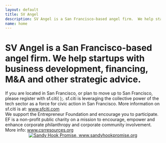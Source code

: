 ```yaml
---
layout: default
title: SV Angel
description: SV Angel is a San Francisco-based angel firm.  We help startups with business development, financing, M&amp;A and other strategic advice.
name: home
---
```


<h1 class="mission-statement">
  <span class="company-name">SV Angel</span> is a San Francisco-based angel firm. We help startups with business development, financing, M&amp;A and other strategic advice.
</h1>

<div class="features">
  <div class="feature">
    If you are located in San Francisco, or plan to move up to San Francisco, please register with sf.citi( );. sf.citi is leveraging the collective power of the tech sector as a force for civic action in San Francisco. More information on sf.citi is at:
    <a href="http://www.sfciti.com" target="_blank">www.sfciti.com</a>
  </div>

  <div class="feature">
    We support the Entrepreneur Foundation and encourage you to participate. EF is a non-profit public charity on a mission to encourage, empower and enhance corporate philanthropy and corporate community involvement. More info:
    <a href="http://www.csrresources.org/" target="_blank">www.csrresources.org</a>
  </div>

<center><a href='http://www.sandyhookpromise.org' target='_blank' style='border:0;margin:0;padding:0;'> <img src='https://shp.nationbuilder.com/assets/pages/43/SHPBadge200.jpg' alt='Sandy Hook Promise, www.sandyhookpromise.org' style='border:0;margin:0;padding:0;' /> </a></center>

</div>
